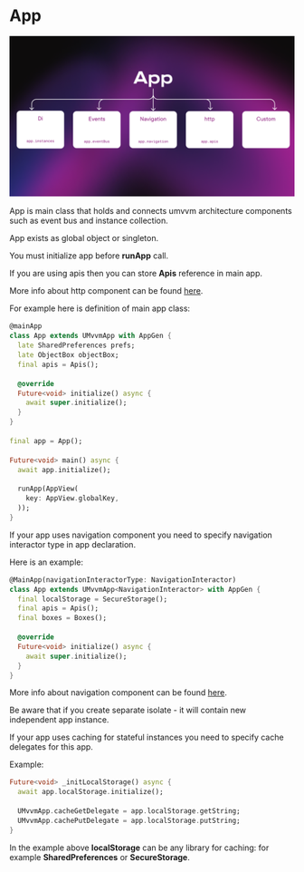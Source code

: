 # App

<img src="doc_images/app.png" alt="app" width="600"/>

App is main class that holds and connects umvvm architecture components
such as event bus and instance collection.

App exists as global object or singleton.

You must initialize app before <b>runApp</b> call.

If you are using apis then you can store <b>Apis</b> reference in main app.

More info about http component can be found [here](./apis.md).

For example here is definition of main app class:

```dart
@mainApp
class App extends UMvvmApp with AppGen {
  late SharedPreferences prefs;
  late ObjectBox objectBox;
  final apis = Apis();

  @override
  Future<void> initialize() async {
    await super.initialize();
  }
}

final app = App();

Future<void> main() async {
  await app.initialize();

  runApp(AppView(
    key: AppView.globalKey,
  ));
}
```

If your app uses navigation component you need to specify navigation interactor type in app declaration.

Here is an example:

```dart
@MainApp(navigationInteractorType: NavigationInteractor)
class App extends UMvvmApp<NavigationInteractor> with AppGen {
  final localStorage = SecureStorage();
  final apis = Apis();
  final boxes = Boxes();

  @override
  Future<void> initialize() async {
    await super.initialize();
  }
}
```

More info about navigation component can be found [here](./navigation.md).

Be aware that if you create separate isolate - it will contain new independent app instance.

If your app uses caching for stateful instances you need to specify cache delegates for this app.

Example:

```dart
Future<void> _initLocalStorage() async {
  await app.localStorage.initialize();

  UMvvmApp.cacheGetDelegate = app.localStorage.getString;
  UMvvmApp.cachePutDelegate = app.localStorage.putString;
}
```

In the example above <b>localStorage</b> can be any library for caching: for example <b>SharedPreferences</b> or <b>SecureStorage</b>.
